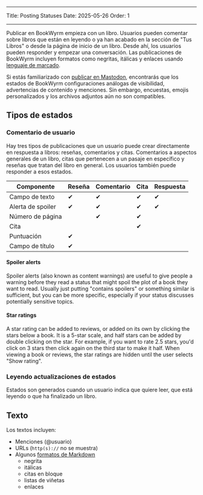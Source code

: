 - - -
Title: Posting Statuses Date: 2025-05-26 Order: 1
- - -

Publicar en BookWyrm empieza con un libro. Usuarios pueden comentar sobre libros que están en leyendo o ya han acabado en la sección de "Tus Libros" o desde la página de inicio de un libro. Desde ahí, los usuarios pueden responder y empezar una conversación. Las publicaciones de BookWyrm incluyen formatos como negritas, itálicas y enlaces usando [lenguaje de marcado](https://www.markdownguide.org/cheat-sheet/).

Si estás familiarizado con [publicar en Mastodon](https://docs.joinmastodon.org/user/posting/), encontrarás que los estados de BookWyrm configuraciones análogas de visibilidad, advertencias de contenido y menciones. Sin embargo, encuestas, emojis personalizados y los archivos adjuntos aún no son compatibles.

## Tipos de estados

### Comentario de usuario

Hay tres tipos de publicaciones que un usuario puede crear directamente en respuesta a libros: reseñas, comentarios y citas. Comentarios a aspectos generales de un libro, citas que pertenecen a un pasaje en específico y reseñas que tratan del libro en general. Los usuarios también puede responder a esos estados.

| Componente        | Reseña | Comentario | Cita | Respuesta |
| ----------------- | ------ | ---------- | ---- | --------- |
| Campo de texto    | ✔      | ✔          | ✔    | ✔         |
| Alerta de spoiler | ✔      | ✔          | ✔    | ✔         |
| Número de página  |        | ✔          | ✔    |           |
| Cita              |        |            | ✔    |           |
| Puntuación        | ✔      |            |      |           |
| Campo de título   | ✔      |            |      |           |

#### Spoiler alerts

Spoiler alerts (also known as content warnings) are useful to give people a warning before they read a status that might spoil the plot of a book they want to read. Usually just putting "contains spoilers" or something similar is sufficient, but you can be more specific, especially if your status discusses potentially sensitive topics.

#### Star ratings

A star rating can be added to reviews, or added on its own by clicking the stars below a book. It is a 5-star scale, and half stars can be added by double clicking on the star. For example, if you want to rate 2.5 stars, you'd click on 3 stars then click again on the third star to make it half. When viewing a book or reviews, the star ratings are hidden until the user selects "Show rating".

### Leyendo actualizaciones de estados

Estados son generados cuando un usuario indica que quiere leer, que está leyendo o que ha finalizado un libro.

## Texto
Los textos incluyen:

- Menciones (@usuario)
- URLs (`http(s)://` no se muestra)
- Algunos [ formatos de Markdown](https://www.markdownguide.org/cheat-sheet/)
    - negrita
    - itálicas
    - citas en bloque
    - listas de viñetas
    - enlaces

